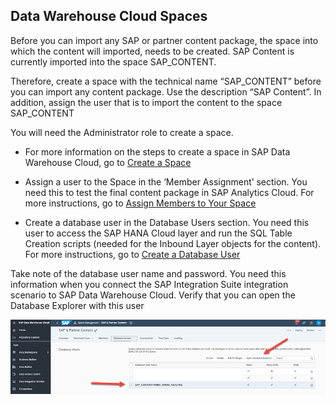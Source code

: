 ## Data Warehouse Cloud Spaces

Before you can import any SAP or partner content package, the space into which the content will imported, needs to be created.   SAP Content is currently imported into the space SAP_CONTENT.

Therefore, create a space with the technical name “SAP_CONTENT” before you can import any content package. Use the description “SAP Content”. In addition, assign the user that is to import the content to the space SAP_CONTENT

You will need the Administrator role to create a space.

- For more information on the steps to create a space in SAP Data Warehouse Cloud, go to [Create a Space](https://help.sap.com/docs/SAP_DATA_WAREHOUSE_CLOUD/9f804b8efa8043539289f42f372c4862/bbd41b82ad4d4d9ba91341545f0b37e7.html)

- Assign a user to the Space in the ‘Member Assignment’ section.  You need this to test the final content package in SAP Analytics Cloud.  For more instructions, go to [Assign Members to Your Space](https://help.sap.com/docs/SAP_DATA_WAREHOUSE_CLOUD/be5967d099974c69b77f4549425ca4c0/9d59fe511ae644d98384897443054c16.html)

- Create a database user in the Database Users section.  You need this user to access the SAP HANA Cloud layer and run the SQL Table Creation scripts (needed for the Inbound Layer objects for the content).  For more instructions, go to [Create a Database User](https://help.sap.com/docs/SAP_DATA_WAREHOUSE_CLOUD/be5967d099974c69b77f4549425ca4c0/798e3fd6707940c3bd2219b2d1ebaac2.html)

Take note of the database user name and password.  You need this information when you connect the SAP Integration Suite integration scenario to SAP Data Warehouse Cloud.  Verify that you can open the Database Explorer with this user 

![DWC Create Space](../images/DWCLane_SpaceCreate1.png)
